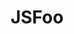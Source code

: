 ---
title: JSFoo
start_date: 2019-09-27
end_date: 2019-09-28
location: NIMHANS Convention Centre, Bangalore
url: https://jsfoo.in/2019/
coc_url: https://jsfoo.in/code-of-conduct/
scholarship_url: ''
summary: Annual conference of 800+ front-end, backend and fullstack engineers
---